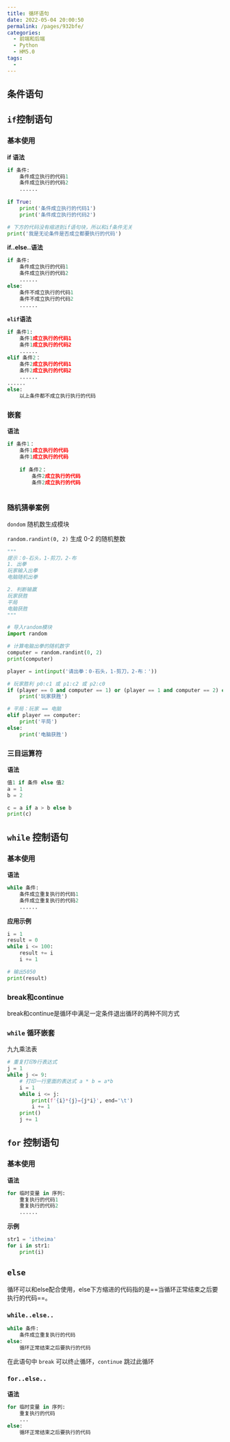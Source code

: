 ```yaml
---
title: 循环语句
date: 2022-05-04 20:00:50
permalink: /pages/932bfe/
categories:
  - 前端和后端
  - Python
  - HM5.0
tags:
  - 
---
```





## 条件语句



## `if`控制语句 

### 基本使用

**if 语法**

```python
if 条件:
    条件成立执行的代码1
    条件成立执行的代码2
    ......
    
if True:
    print('条件成立执行的代码1')
    print('条件成立执行的代码2')

# 下方的代码没有缩进到if语句块，所以和if条件无关
print('我是无论条件是否成立都要执行的代码')
```

**if..else..语法**

```python
if 条件:
    条件成立执行的代码1
    条件成立执行的代码2
    ......
else:
    条件不成立执行的代码1
    条件不成立执行的代码2
    ......
```



**`elif`语法**

```python
if 条件1:
    条件1成立执行的代码1
    条件1成立执行的代码2
    ......
elif 条件2：
	条件2成立执行的代码1
    条件2成立执行的代码2
    ......
......
else:
    以上条件都不成立执行执行的代码
```



### 嵌套

**语法**

```python
if 条件1：
	条件1成立执行的代码
    条件1成立执行的代码
    
    if 条件2：
    	条件2成立执行的代码
        条件2成立执行的代码
    
```

### 随机猜拳案例

`dondom` 随机数生成模块

`random.randint(0, 2)` 生成 0-2 的随机整数

```python
"""
提示：0-石头，1-剪刀，2-布
1. 出拳
玩家输入出拳
电脑随机出拳

2. 判断输赢
玩家获胜
平局
电脑获胜
"""

# 导入random模块
import random

# 计算电脑出拳的随机数字
computer = random.randint(0, 2)
print(computer)

player = int(input('请出拳：0-石头，1-剪刀，2-布：'))

# 玩家胜利 p0:c1 或 p1:c2 或 p2:c0
if (player == 0 and computer == 1) or (player == 1 and computer == 2) or (player == 2 and computer == 0):
    print('玩家获胜')

# 平局：玩家 == 电脑
elif player == computer:
    print('平局')
else:
    print('电脑获胜')
```



### 三目运算符

**语法**

```python
值1 if 条件 else 值2
a = 1
b = 2

c = a if a > b else b
print(c)
```



## `while` 控制语句

### 基本使用

**语法**

```python
while 条件:
    条件成立重复执行的代码1
    条件成立重复执行的代码2
    ......
```

**应用示例**

```python
i = 1
result = 0
while i <= 100:
    result += i
    i += 1

# 输出5050
print(result)
```

### break和continue

break和continue是循环中满足一定条件退出循环的两种不同方式



### `while` 循环嵌套

九九乘法表

```python
# 重复打印9行表达式
j = 1
while j <= 9:
    # 打印一行里面的表达式 a * b = a*b
    i = 1
    while i <= j:
        print(f'{i}*{j}={j*i}', end='\t')
        i += 1
    print()
    j += 1
```



## `for` 控制语句



### 基本使用

**语法**

```python
for 临时变量 in 序列:
    重复执行的代码1
    重复执行的代码2
    ......
```

**示例**

```python
str1 = 'itheima'
for i in str1:
    print(i)
```





## `else`

循环可以和else配合使用，else下方缩进的代码指的是==当循环正常结束之后要执行的代码==。

### `while..else..`

```python
while 条件:
    条件成立重复执行的代码
else:
    循环正常结束之后要执行的代码
```

在此语句中 `break` 可以终止循环，`continue` 跳过此循环

### `for..else..`

**语法**

```python
for 临时变量 in 序列:
    重复执行的代码
    ...
else:
    循环正常结束之后要执行的代码
```









































